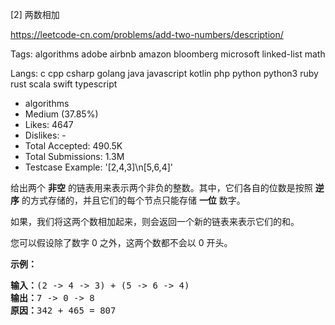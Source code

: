 [2] 两数相加  

https://leetcode-cn.com/problems/add-two-numbers/description/

Tags:   algorithms   adobe   airbnb   amazon   bloomberg   microsoft   linked-list   math 

Langs:  c   cpp   csharp   golang   java   javascript   kotlin   php   python   python3   ruby   rust   scala   swift   typescript 

* algorithms
* Medium (37.85%)
* Likes:    4647
* Dislikes: -
* Total Accepted:    490.5K
* Total Submissions: 1.3M
* Testcase Example:  '[2,4,3]\n[5,6,4]'

<p>给出两个&nbsp;<strong>非空</strong> 的链表用来表示两个非负的整数。其中，它们各自的位数是按照&nbsp;<strong>逆序</strong>&nbsp;的方式存储的，并且它们的每个节点只能存储&nbsp;<strong>一位</strong>&nbsp;数字。</p>

<p>如果，我们将这两个数相加起来，则会返回一个新的链表来表示它们的和。</p>

<p>您可以假设除了数字 0 之外，这两个数都不会以 0&nbsp;开头。</p>

<p><strong>示例：</strong></p>

<pre><strong>输入：</strong>(2 -&gt; 4 -&gt; 3) + (5 -&gt; 6 -&gt; 4)
<strong>输出：</strong>7 -&gt; 0 -&gt; 8
<strong>原因：</strong>342 + 465 = 807
</pre>
